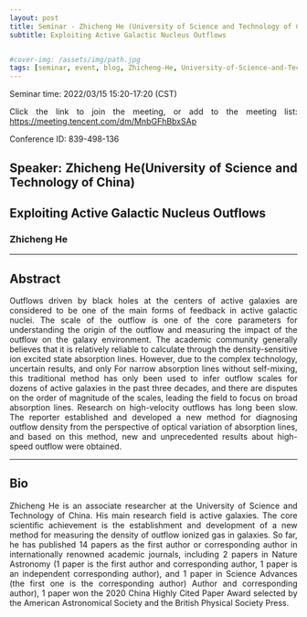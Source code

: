 ```yaml
---
layout: post
title: Seminar - Zhicheng He (University of Science and Technology of China)
subtitle: Exploiting Active Galactic Nucleus Outflows


#cover-img: /assets/img/path.jpg
tags: [seminar, event, blog, Zhicheng-He, University-of-Science-and-Technology-of-China]
---
```


<style>
body {
text-align: justify}
</style>

Seminar time: 2022/03/15 15:20-17:20 (CST)

Click the link to join the meeting, or add to the meeting list:
https://meeting.tencent.com/dm/MnbGFhBbxSAp

Conference ID: 839-498-136 

## Speaker: Zhicheng He(University of Science and Technology of China)

## Exploiting Active Galactic Nucleus Outflows

### Zhicheng He

______________________________

## Abstract

Outflows driven by black holes at the centers of active galaxies are considered to be one of the main forms of feedback in active galactic nuclei. The scale of the outflow is one of the core parameters for understanding the origin of the outflow and measuring the impact of the outflow on the galaxy environment. The academic community generally believes that it is relatively reliable to calculate through the density-sensitive ion excited state absorption lines. However, due to the complex technology, uncertain results, and only For narrow absorption lines without self-mixing, this traditional method has only been used to infer outflow scales for dozens of active galaxies in the past three decades, and there are disputes on the order of magnitude of the scales, leading the field to focus on broad absorption lines. Research on high-velocity outflows has long been slow. The reporter established and developed a new method for diagnosing outflow density from the perspective of optical variation of absorption lines, and based on this method, new and unprecedented results about high-speed outflow were obtained.

______________________________

## Bio

Zhicheng He is an associate researcher at the University of Science and Technology of China. His main research field is active galaxies. The core scientific achievement is the establishment and development of a new method for measuring the density of outflow ionized gas in galaxies. So far, he has published 14 papers as the first author or corresponding author in internationally renowned academic journals, including 2 papers in Nature Astronomy (1 paper is the first author and corresponding author, 1 paper is an independent corresponding author), and 1 paper in Science Advances (the first one is the corresponding author) Author and corresponding author), 1 paper won the 2020 China Highly Cited Paper Award selected by the American Astronomical Society and the British Physical Society Press.